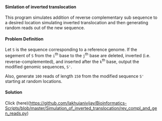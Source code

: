 #### Simlation of inverted translocation

This program simulates addition of reverse complementary sub sequence to a desired location simulating inverted translocation
and then generating random reads out of the new sequence.


#### Problem Definition

Let `S` is the sequence corresponding to a reference genome. If the segement of `S` from the `i`<sup>th</sup> 
  base to the `j`<sup>th</sup> base are deleted, inverted (i.e. reverse-complemented), and inserted after the `k`<sup>th</sup> base, output the modified genomic sequences, `S'`. 

Also, generate `100` reads of length `150` from the modified sequence `S'` starting at random locations.

#### Solution

Click (here)(https://github.com/lakhujanivijay/Bioinformatics-Scripts/blob/master/Simulation_of_inverted_translocation/rev_compl_and_gen_reads.py)
